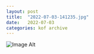 ```yaml
---
layout:	post
title:	"2022-07-03-141235.jpg"
date:	2022-07-03
categories:	kof archive
---
```


![Image Alt](https://k0f.github.io/assets/2022-07-03-141235.jpg)